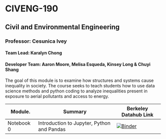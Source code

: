 # CIVENG-190
## Civil and Environmental Engineering 
### Professor: Cesunica Ivey
#### Team Lead: Karalyn Chong
#### Developer Team: Aaron Moore, Melisa Esqueda, Kinsey Long & Chuyi Shang

The goal of this module is to examine how structures and systems cause inequality in society. The course seeks to teach students how to use data science methods and python coding to analyze inequalities present in exposure to aerial pollutants and access to energy. 

| Module.       | Summary                                       | Berkeley Datahub Link          |
|---------------|-----------------------------------------------|--------------------------------|
| Notebook 0    | Introduction to Jupyter, Python and Pandas    | [![Binder](https://img.shields.io/badge/Launch-UCB%20Datahub-blue.svg)](https://datahub.berkeley.edu/hub/user-redirect/git-pull?repo=https%3A%2F%2Fgithub.com%2Fds-modules%2FCIVENG-190&branch=main&urlpath=tree%2FCIVENG-190%2FNotebook+0%2FNotebook+0.ipynb)|
